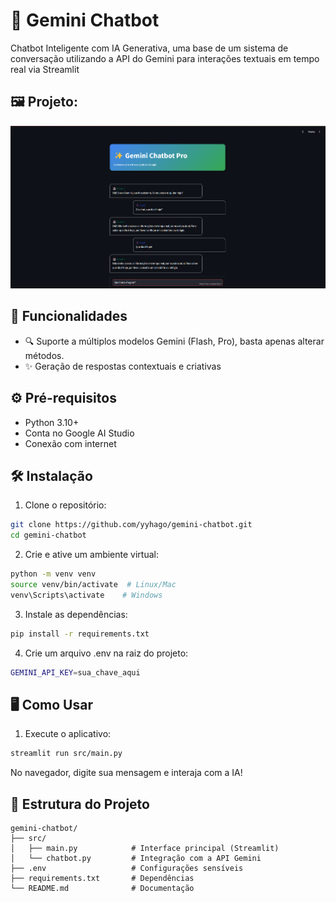 # 🤖 Gemini Chatbot

Chatbot Inteligente com IA Generativa, uma base de um sistema de conversação utilizando a API do Gemini para interações textuais em tempo real via Streamlit

## 🖼️ Projeto:
![Pagina Inicial](./assets/image.png)

## 🚀 Funcionalidades

* 🔍 Suporte a múltiplos modelos Gemini (Flash, Pro), basta apenas alterar métodos.
* ✨ Geração de respostas contextuais e criativas

## ⚙️ Pré-requisitos

* Python 3.10+
* Conta no Google AI Studio
* Conexão com internet

## 🛠️ Instalação

1. Clone o repositório:
```bash
git clone https://github.com/yyhago/gemini-chatbot.git
cd gemini-chatbot
```

2. Crie e ative um ambiente virtual:
```bash
python -m venv venv
source venv/bin/activate  # Linux/Mac
venv\Scripts\activate    # Windows
```

3. Instale as dependências:
```bash
pip install -r requirements.txt
```

4. Crie um arquivo .env na raiz do projeto:
```bash
GEMINI_API_KEY=sua_chave_aqui
```

## 🖥️ Como Usar

1. Execute o aplicativo:
```bash
streamlit run src/main.py
```

No navegador, digite sua mensagem e interaja com a IA!

## 🧩 Estrutura do Projeto

```
gemini-chatbot/
├── src/
│   ├── main.py            # Interface principal (Streamlit)
│   └── chatbot.py         # Integração com a API Gemini
├── .env                   # Configurações sensíveis
├── requirements.txt       # Dependências
└── README.md              # Documentação
```